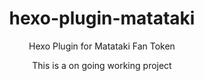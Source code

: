 <h1 align="center">hexo-plugin-matataki</h1>
<p align="center">Hexo Plugin for Matataki Fan Token</p>
<p align="center">This is a on going working project</p>
